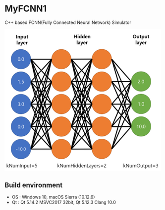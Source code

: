 # MyFCNN1
C++ based FCNN(Fully Connected Neural Network) Simulator
<p align="center">
<img src="img/neural network.PNG">
</p>

## Build environment
* OS : Windows 10, macOS Sierra (10.12.6)
* Qt : Qt 5.14.2 MSVC2017 32bit, Qt 5.12.3 Clang 10.0

